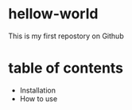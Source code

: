 # hellow-world
This is my first repostory on Github

# table of contents

- Installation
- How to use
